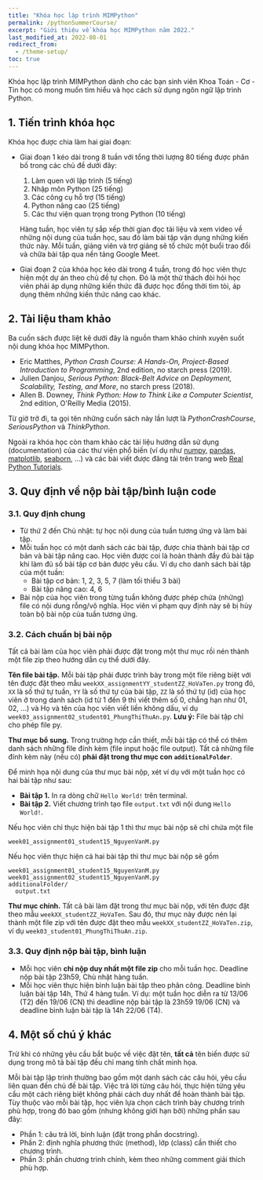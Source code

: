 ```yaml
---
title: "Khóa học lập trình MIMPython"
permalink: /pythonSummerCourse/
excerpt: "Giới thiệu về khóa học MIMPython năm 2022."
last_modified_at: 2022-08-01
redirect_from:
  - /theme-setup/
toc: true
---
```


Khóa học lập trình MIMPython dành cho các bạn sinh viên Khoa Toán - Cơ - Tin học có mong muốn tìm hiểu và học cách sử dụng ngôn ngữ lập trình Python.

## 1. Tiến trình khóa học
Khóa học được chia làm hai giai đoạn:

- Giai đoạn 1 kéo dài trong 8 tuần với tổng thời lượng 80 tiếng được phân bố trong các chủ đề dưới đây:
  1. Làm quen với lập trình (5 tiếng)
  2. Nhập môn Python (25 tiếng)
  3. Các công cụ hỗ trợ (15 tiếng)
  4. Python nâng cao (25 tiếng)
  5. Các thư viện quan trọng trong Python (10 tiếng)

  Hàng tuần, học viên tự sắp xếp thời gian đọc tài liệu và xem video về những nội dung của tuần học, sau đó làm bài tập vận dụng những kiến thức này. Mỗi tuần, giảng viên và trợ giảng sẽ tổ chức một buổi trao đổi và chữa bài tập qua nền tảng Google Meet.

- Giai đoạn 2 của khóa học kéo dài trong 4 tuần, trong đó học viên thực hiện một dự án theo chủ đề tự chọn. Đó là một thử thách đòi hỏi học viên phải áp dụng những kiến thức đã được học đồng thời tìm tòi, áp dụng thêm những kiến thức nâng cao khác.

## 2. Tài liệu tham khảo
Ba cuốn sách được liệt kê dưới đây là nguồn tham khảo chính xuyên suốt nội dung khóa học MIMPython.

- Eric Matthes, _Python Crash Course: A Hands-On, Project-Based Introduction to Programming_, 2nd edition, no starch press (2019).
- Julien Danjou, _Serious Python: Black-Belt Advice on Deployment, Scalability, Testing, and More_, no starch press (2018).
- Allen B. Downey, _Think Python: How to Think Like a Computer Scientist_, 2nd edition, O'Reilly Media (2015).

Từ giờ trở đi, ta gọi tên những cuốn sách này lần lượt là _PythonCrashCourse_, _SeriousPython_ và _ThinkPython_.

Ngoài ra khóa học còn tham khảo các tài liệu hướng dẫn sử dụng (documentation) của các thư viện phổ biến (ví dụ như [numpy](https://numpy.org/doc/), [pandas](https://pandas.pydata.org/docs/), [matplotlib](https://matplotlib.org/stable/index.html), [seaborn](https://seaborn.pydata.org/), ...) và các bài viết được đăng tải trên trang web [Real Python Tutorials](https://realpython.com/).


## 3. Quy định về nộp bài tập/bình luận code

### 3.1. Quy định chung
- Từ thứ 2 đến Chủ nhật: tự học nội dung của tuần tương ứng và làm bài tập.
- Mỗi tuần học có một danh sách các bài tập, được chia thành bài tập cơ bản và bài tập nâng cao. Học viên được coi là hoàn thành đầy đủ bài tập khi làm đủ số bài tập cơ bản được yêu cầu. Ví dụ cho danh sách bài tập của một tuần:
  + Bài tập cơ bản: 1, 2, 3, 5, 7 (làm tối thiểu 3 bài)
  + Bài tập nâng cao: 4, 6
- Bài nộp của học viên trong từng tuần không được phép chứa (những) file có nội dung rỗng/vô nghĩa. Học viên vi phạm quy định này sẽ bị hủy toàn bộ bài nộp của tuần tương ứng.

### 3.2. Cách chuẩn bị bài nộp
Tất cả bài làm của học viên phải được đặt trong một thư mục rồi nén thành một file zip theo hướng dẫn cụ thể dưới đây.

**Tên file bài tập.** Mỗi bài tập phải được trình bày trong một file riêng biệt với tên được đặt theo mẫu `weekXX_assignmentYY_studentZZ_HoVaTen.py` trong đó, `XX` là số thứ tự tuần, `YY` là số thứ tự của bài tập, `ZZ` là số thứ tự (id) của học viên ở trong danh sách (id từ 1 đến 9 thì viết thêm số 0, chẳng hạn như 01, 02, ...) và Họ và tên của học viên viết liền không dấu, ví dụ `week03_assignment02_student01_PhungThiThuAn.py`. **Lưu ý:** File bài tập chỉ cho phép file py.

**Thư mục bổ sung.** Trong trường hợp cần thiết, mỗi bài tập có thể có thêm danh sách những file đính kèm (file input hoặc file output). Tất cả những file đính kèm này (nếu có) **phải đặt trong thư mục con `additionalFolder`**.

Để minh họa nội dung của thư mục bài nộp, xét ví dụ với một tuần học có hai bài tập như sau:
- **Bài tập 1.** In ra dòng chữ `Hello World!` trên terminal.
- **Bài tập 2.** Viết chương trình tạo file `output.txt` với nội dung `Hello World!`.

Nếu học viên chỉ thực hiện bài tập 1 thì thư mục bài nộp sẽ chỉ chứa một file
```
week01_assignment01_student15_NguyenVanM.py
```

Nếu học viên thực hiện cả hai bài tập thì thư mục bài nộp sẽ gồm
```
week01_assignment01_student15_NguyenVanM.py
week01_assignment02_student15_NguyenVanM.py
additionalFolder/
  output.txt
```

**Thư mục chính.** Tất cả bài làm đặt trong thư mục bài nộp, với tên được đặt theo mẫu `weekXX_studentZZ_HoVaTen`. Sau đó, thư mục này được nén lại thành một file zip với tên được đặt theo mẫu `weekXX_studentZZ_HoVaTen.zip`, ví dụ `week03_student01_PhungThiThuAn.zip`.


### 3.3. Quy định nộp bài tập, bình luận
- Mỗi học viên **chỉ nộp duy nhất một file zip** cho mỗi tuần học. Deadline nộp bài tập 23h59, Chủ nhật hàng tuần.
- Mỗi học viên thực hiện bình luận bài tập theo phân công. Deadline bình luận bài tập 14h, Thứ 4 hàng tuần.
Ví dụ: một tuần học diễn ra từ 13/06 (T2) đến 19/06 (CN) thì deadline nộp bài tập là 23h59 19/06 (CN) và deadline bình luận bài tập là 14h 22/06 (T4).

## 4. Một số chú ý khác
Trừ khi có những yêu cầu bắt buộc về việc đặt tên, **tất cả** tên biến được sử dụng trong mô tả bài tập đều chỉ mang tính chất minh họa.

Mỗi bài tập lập trình thường bao gồm một danh sách các câu hỏi, yêu cầu liên quan đến chủ đề bài tập. Việc trả lời từng câu hỏi, thực hiện từng yêu cầu một cách riêng biệt không phải cách duy nhất để hoàn thành bài tập. Tùy thuộc vào mỗi bài tập, học viên lựa chọn cách trình bày chương trình phù hợp, trong đó bao gồm (nhưng không giới hạn bởi) những phần sau đây:
- Phần 1: câu trả lời, bình luận (đặt trong phần docstring).
- Phần 2: định nghĩa phương thức (method), lớp (class) cần thiết cho chương trình.
- Phần 3: phần chương trình chính, kèm theo những comment giải thích phù hợp.
